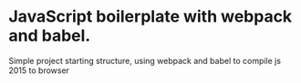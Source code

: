 # JavaScript boilerplate with webpack and babel.

Simple project starting structure, using webpack and babel to compile js 2015 to browser
